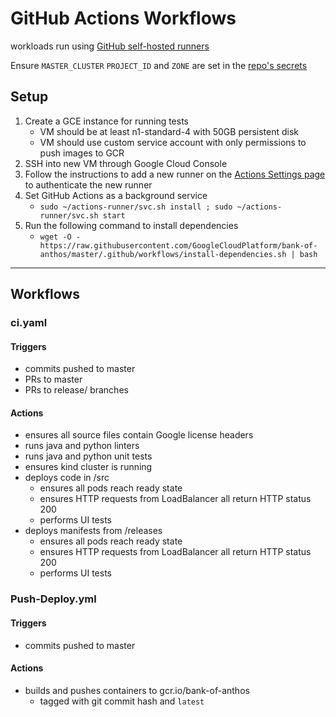 # GitHub Actions Workflows

workloads run using [GitHub self-hosted runners](https://help.github.com/en/actions/automating-your-workflow-with-github-actions/about-self-hosted-runners)

Ensure `MASTER_CLUSTER` `PROJECT_ID` and `ZONE` are set in the [repo's secrets](https://github.com/GoogleCloudPlatform/anthos-finance-demo/settings/secrets)

## Setup

1. Create a GCE instance for running tests
    - VM should be at least n1-standard-4 with 50GB persistent disk
    - VM should use custom service account with only permissions to push images to GCR
2. SSH into new VM through Google Cloud Console
3. Follow the instructions to add a new runner on the [Actions Settings page](https://github.com/GoogleCloudPlatform/bank-of-anthos/settings/actions) to authenticate the new runner
4. Set GitHub Actions as a background service
    - `sudo ~/actions-runner/svc.sh install ; sudo ~/actions-runner/svc.sh start`
5. Run the following command to install dependencies
    - `wget -O - https://raw.githubusercontent.com/GoogleCloudPlatform/bank-of-anthos/master/.github/workflows/install-dependencies.sh | bash`

---
## Workflows

### ci.yaml

#### Triggers
- commits pushed to master
- PRs to master
- PRs to release/ branches

#### Actions
- ensures all source files contain Google license headers
- runs java and python linters
- runs java and python unit tests
- ensures kind cluster is running
- deploys code in /src
  - ensures all pods reach ready state
  - ensures HTTP requests from LoadBalancer all return HTTP status 200
  - performs UI tests
- deploys manifests from /releases
  - ensures all pods reach ready state
  - ensures HTTP requests from LoadBalancer all return HTTP status 200
  - performs UI tests

### Push-Deploy.yml

#### Triggers
- commits pushed to master

#### Actions
- builds and pushes containers to gcr.io/bank-of-anthos
  - tagged with git commit hash and `latest`
